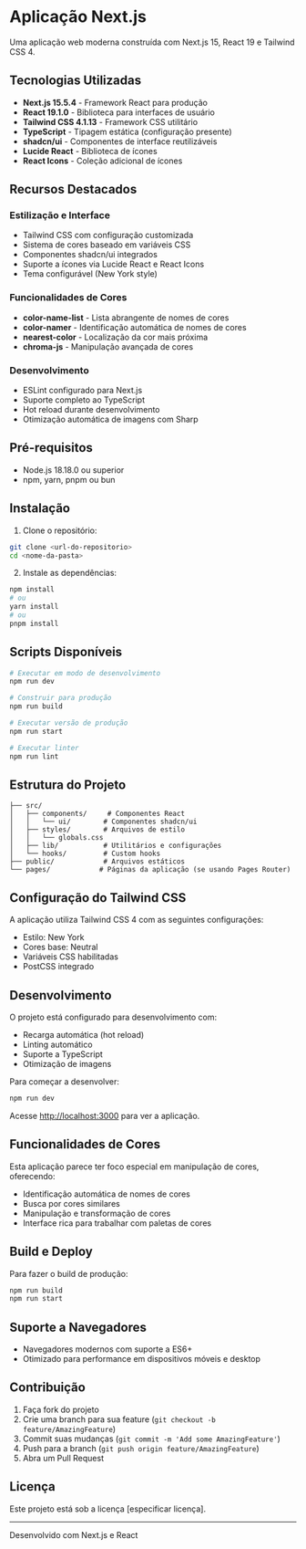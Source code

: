 # Aplicação Next.js

Uma aplicação web moderna construída com Next.js 15, React 19 e Tailwind CSS 4.

## Tecnologias Utilizadas

- **Next.js 15.5.4** - Framework React para produção
- **React 19.1.0** - Biblioteca para interfaces de usuário
- **Tailwind CSS 4.1.13** - Framework CSS utilitário
- **TypeScript** - Tipagem estática (configuração presente)
- **shadcn/ui** - Componentes de interface reutilizáveis
- **Lucide React** - Biblioteca de ícones
- **React Icons** - Coleção adicional de ícones

## Recursos Destacados

### Estilização e Interface
- Tailwind CSS com configuração customizada
- Sistema de cores baseado em variáveis CSS
- Componentes shadcn/ui integrados
- Suporte a ícones via Lucide React e React Icons
- Tema configurável (New York style)

### Funcionalidades de Cores
- **color-name-list** - Lista abrangente de nomes de cores
- **color-namer** - Identificação automática de nomes de cores
- **nearest-color** - Localização da cor mais próxima
- **chroma-js** - Manipulação avançada de cores

### Desenvolvimento
- ESLint configurado para Next.js
- Suporte completo ao TypeScript
- Hot reload durante desenvolvimento
- Otimização automática de imagens com Sharp

## Pré-requisitos

- Node.js 18.18.0 ou superior
- npm, yarn, pnpm ou bun

## Instalação

1. Clone o repositório:
```bash
git clone <url-do-repositorio>
cd <nome-da-pasta>
```

2. Instale as dependências:
```bash
npm install
# ou
yarn install
# ou
pnpm install
```

## Scripts Disponíveis

```bash
# Executar em modo de desenvolvimento
npm run dev

# Construir para produção
npm run build

# Executar versão de produção
npm run start

# Executar linter
npm run lint
```

## Estrutura do Projeto

```
├── src/
│   ├── components/     # Componentes React
│   │   └── ui/        # Componentes shadcn/ui
│   ├── styles/        # Arquivos de estilo
│   │   └── globals.css
│   ├── lib/           # Utilitários e configurações
│   └── hooks/         # Custom hooks
├── public/            # Arquivos estáticos
└── pages/            # Páginas da aplicação (se usando Pages Router)
```

## Configuração do Tailwind CSS

A aplicação utiliza Tailwind CSS 4 com as seguintes configurações:
- Estilo: New York
- Cores base: Neutral
- Variáveis CSS habilitadas
- PostCSS integrado

## Desenvolvimento

O projeto está configurado para desenvolvimento com:
- Recarga automática (hot reload)
- Linting automático
- Suporte a TypeScript
- Otimização de imagens

Para começar a desenvolver:

```bash
npm run dev
```

Acesse [http://localhost:3000](http://localhost:3000) para ver a aplicação.

## Funcionalidades de Cores

Esta aplicação parece ter foco especial em manipulação de cores, oferecendo:
- Identificação automática de nomes de cores
- Busca por cores similares
- Manipulação e transformação de cores
- Interface rica para trabalhar com paletas de cores

## Build e Deploy

Para fazer o build de produção:

```bash
npm run build
npm run start
```

## Suporte a Navegadores

- Navegadores modernos com suporte a ES6+
- Otimizado para performance em dispositivos móveis e desktop

## Contribuição

1. Faça fork do projeto
2. Crie uma branch para sua feature (`git checkout -b feature/AmazingFeature`)
3. Commit suas mudanças (`git commit -m 'Add some AmazingFeature'`)
4. Push para a branch (`git push origin feature/AmazingFeature`)
5. Abra um Pull Request

## Licença

Este projeto está sob a licença [especificar licença].

---

Desenvolvido com Next.js e React